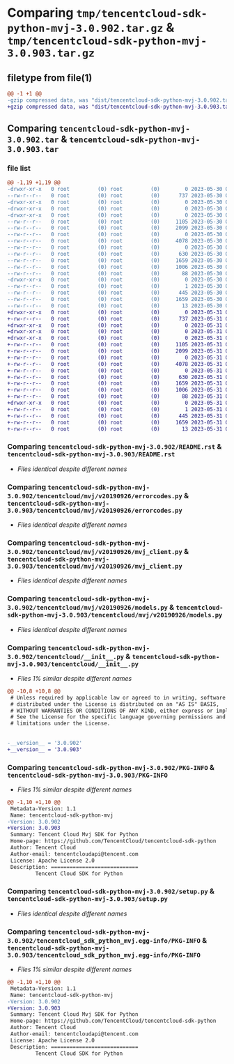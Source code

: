 # Comparing `tmp/tencentcloud-sdk-python-mvj-3.0.902.tar.gz` & `tmp/tencentcloud-sdk-python-mvj-3.0.903.tar.gz`

## filetype from file(1)

```diff
@@ -1 +1 @@
-gzip compressed data, was "dist/tencentcloud-sdk-python-mvj-3.0.902.tar", last modified: Tue May 30 00:28:31 2023, max compression
+gzip compressed data, was "dist/tencentcloud-sdk-python-mvj-3.0.903.tar", last modified: Wed May 31 02:16:38 2023, max compression
```

## Comparing `tencentcloud-sdk-python-mvj-3.0.902.tar` & `tencentcloud-sdk-python-mvj-3.0.903.tar`

### file list

```diff
@@ -1,19 +1,19 @@
-drwxr-xr-x   0 root         (0) root         (0)        0 2023-05-30 00:28:31.000000 tencentcloud-sdk-python-mvj-3.0.902/
--rw-r--r--   0 root         (0) root         (0)      737 2023-05-30 00:28:31.000000 tencentcloud-sdk-python-mvj-3.0.902/README.rst
-drwxr-xr-x   0 root         (0) root         (0)        0 2023-05-30 00:28:31.000000 tencentcloud-sdk-python-mvj-3.0.902/tencentcloud/
-drwxr-xr-x   0 root         (0) root         (0)        0 2023-05-30 00:28:31.000000 tencentcloud-sdk-python-mvj-3.0.902/tencentcloud/mvj/
-drwxr-xr-x   0 root         (0) root         (0)        0 2023-05-30 00:28:31.000000 tencentcloud-sdk-python-mvj-3.0.902/tencentcloud/mvj/v20190926/
--rw-r--r--   0 root         (0) root         (0)     1105 2023-05-30 00:28:31.000000 tencentcloud-sdk-python-mvj-3.0.902/tencentcloud/mvj/v20190926/errorcodes.py
--rw-r--r--   0 root         (0) root         (0)     2099 2023-05-30 00:28:31.000000 tencentcloud-sdk-python-mvj-3.0.902/tencentcloud/mvj/v20190926/mvj_client.py
--rw-r--r--   0 root         (0) root         (0)        0 2023-05-30 00:28:31.000000 tencentcloud-sdk-python-mvj-3.0.902/tencentcloud/mvj/v20190926/__init__.py
--rw-r--r--   0 root         (0) root         (0)     4078 2023-05-30 00:28:31.000000 tencentcloud-sdk-python-mvj-3.0.902/tencentcloud/mvj/v20190926/models.py
--rw-r--r--   0 root         (0) root         (0)        0 2023-05-30 00:28:31.000000 tencentcloud-sdk-python-mvj-3.0.902/tencentcloud/mvj/__init__.py
--rw-r--r--   0 root         (0) root         (0)      630 2023-05-30 00:28:31.000000 tencentcloud-sdk-python-mvj-3.0.902/tencentcloud/__init__.py
--rw-r--r--   0 root         (0) root         (0)     1659 2023-05-30 00:28:31.000000 tencentcloud-sdk-python-mvj-3.0.902/PKG-INFO
--rw-r--r--   0 root         (0) root         (0)     1006 2023-05-30 00:28:31.000000 tencentcloud-sdk-python-mvj-3.0.902/setup.py
--rw-r--r--   0 root         (0) root         (0)       88 2023-05-30 00:28:31.000000 tencentcloud-sdk-python-mvj-3.0.902/setup.cfg
-drwxr-xr-x   0 root         (0) root         (0)        0 2023-05-30 00:28:31.000000 tencentcloud-sdk-python-mvj-3.0.902/tencentcloud_sdk_python_mvj.egg-info/
--rw-r--r--   0 root         (0) root         (0)        1 2023-05-30 00:28:31.000000 tencentcloud-sdk-python-mvj-3.0.902/tencentcloud_sdk_python_mvj.egg-info/dependency_links.txt
--rw-r--r--   0 root         (0) root         (0)      445 2023-05-30 00:28:31.000000 tencentcloud-sdk-python-mvj-3.0.902/tencentcloud_sdk_python_mvj.egg-info/SOURCES.txt
--rw-r--r--   0 root         (0) root         (0)     1659 2023-05-30 00:28:31.000000 tencentcloud-sdk-python-mvj-3.0.902/tencentcloud_sdk_python_mvj.egg-info/PKG-INFO
--rw-r--r--   0 root         (0) root         (0)       13 2023-05-30 00:28:31.000000 tencentcloud-sdk-python-mvj-3.0.902/tencentcloud_sdk_python_mvj.egg-info/top_level.txt
+drwxr-xr-x   0 root         (0) root         (0)        0 2023-05-31 02:16:38.000000 tencentcloud-sdk-python-mvj-3.0.903/
+-rw-r--r--   0 root         (0) root         (0)      737 2023-05-31 02:16:38.000000 tencentcloud-sdk-python-mvj-3.0.903/README.rst
+drwxr-xr-x   0 root         (0) root         (0)        0 2023-05-31 02:16:38.000000 tencentcloud-sdk-python-mvj-3.0.903/tencentcloud/
+drwxr-xr-x   0 root         (0) root         (0)        0 2023-05-31 02:16:38.000000 tencentcloud-sdk-python-mvj-3.0.903/tencentcloud/mvj/
+drwxr-xr-x   0 root         (0) root         (0)        0 2023-05-31 02:16:38.000000 tencentcloud-sdk-python-mvj-3.0.903/tencentcloud/mvj/v20190926/
+-rw-r--r--   0 root         (0) root         (0)     1105 2023-05-31 02:16:38.000000 tencentcloud-sdk-python-mvj-3.0.903/tencentcloud/mvj/v20190926/errorcodes.py
+-rw-r--r--   0 root         (0) root         (0)     2099 2023-05-31 02:16:38.000000 tencentcloud-sdk-python-mvj-3.0.903/tencentcloud/mvj/v20190926/mvj_client.py
+-rw-r--r--   0 root         (0) root         (0)        0 2023-05-31 02:16:38.000000 tencentcloud-sdk-python-mvj-3.0.903/tencentcloud/mvj/v20190926/__init__.py
+-rw-r--r--   0 root         (0) root         (0)     4078 2023-05-31 02:16:38.000000 tencentcloud-sdk-python-mvj-3.0.903/tencentcloud/mvj/v20190926/models.py
+-rw-r--r--   0 root         (0) root         (0)        0 2023-05-31 02:16:38.000000 tencentcloud-sdk-python-mvj-3.0.903/tencentcloud/mvj/__init__.py
+-rw-r--r--   0 root         (0) root         (0)      630 2023-05-31 02:16:38.000000 tencentcloud-sdk-python-mvj-3.0.903/tencentcloud/__init__.py
+-rw-r--r--   0 root         (0) root         (0)     1659 2023-05-31 02:16:38.000000 tencentcloud-sdk-python-mvj-3.0.903/PKG-INFO
+-rw-r--r--   0 root         (0) root         (0)     1006 2023-05-31 02:16:38.000000 tencentcloud-sdk-python-mvj-3.0.903/setup.py
+-rw-r--r--   0 root         (0) root         (0)       88 2023-05-31 02:16:38.000000 tencentcloud-sdk-python-mvj-3.0.903/setup.cfg
+drwxr-xr-x   0 root         (0) root         (0)        0 2023-05-31 02:16:38.000000 tencentcloud-sdk-python-mvj-3.0.903/tencentcloud_sdk_python_mvj.egg-info/
+-rw-r--r--   0 root         (0) root         (0)        1 2023-05-31 02:16:38.000000 tencentcloud-sdk-python-mvj-3.0.903/tencentcloud_sdk_python_mvj.egg-info/dependency_links.txt
+-rw-r--r--   0 root         (0) root         (0)      445 2023-05-31 02:16:38.000000 tencentcloud-sdk-python-mvj-3.0.903/tencentcloud_sdk_python_mvj.egg-info/SOURCES.txt
+-rw-r--r--   0 root         (0) root         (0)     1659 2023-05-31 02:16:38.000000 tencentcloud-sdk-python-mvj-3.0.903/tencentcloud_sdk_python_mvj.egg-info/PKG-INFO
+-rw-r--r--   0 root         (0) root         (0)       13 2023-05-31 02:16:38.000000 tencentcloud-sdk-python-mvj-3.0.903/tencentcloud_sdk_python_mvj.egg-info/top_level.txt
```

### Comparing `tencentcloud-sdk-python-mvj-3.0.902/README.rst` & `tencentcloud-sdk-python-mvj-3.0.903/README.rst`

 * *Files identical despite different names*

### Comparing `tencentcloud-sdk-python-mvj-3.0.902/tencentcloud/mvj/v20190926/errorcodes.py` & `tencentcloud-sdk-python-mvj-3.0.903/tencentcloud/mvj/v20190926/errorcodes.py`

 * *Files identical despite different names*

### Comparing `tencentcloud-sdk-python-mvj-3.0.902/tencentcloud/mvj/v20190926/mvj_client.py` & `tencentcloud-sdk-python-mvj-3.0.903/tencentcloud/mvj/v20190926/mvj_client.py`

 * *Files identical despite different names*

### Comparing `tencentcloud-sdk-python-mvj-3.0.902/tencentcloud/mvj/v20190926/models.py` & `tencentcloud-sdk-python-mvj-3.0.903/tencentcloud/mvj/v20190926/models.py`

 * *Files identical despite different names*

### Comparing `tencentcloud-sdk-python-mvj-3.0.902/tencentcloud/__init__.py` & `tencentcloud-sdk-python-mvj-3.0.903/tencentcloud/__init__.py`

 * *Files 1% similar despite different names*

```diff
@@ -10,8 +10,8 @@
 # Unless required by applicable law or agreed to in writing, software
 # distributed under the License is distributed on an "AS IS" BASIS,
 # WITHOUT WARRANTIES OR CONDITIONS OF ANY KIND, either express or implied.
 # See the License for the specific language governing permissions and
 # limitations under the License.
 
 
-__version__ = '3.0.902'
+__version__ = '3.0.903'
```

### Comparing `tencentcloud-sdk-python-mvj-3.0.902/PKG-INFO` & `tencentcloud-sdk-python-mvj-3.0.903/PKG-INFO`

 * *Files 1% similar despite different names*

```diff
@@ -1,10 +1,10 @@
 Metadata-Version: 1.1
 Name: tencentcloud-sdk-python-mvj
-Version: 3.0.902
+Version: 3.0.903
 Summary: Tencent Cloud Mvj SDK for Python
 Home-page: https://github.com/TencentCloud/tencentcloud-sdk-python
 Author: Tencent Cloud
 Author-email: tencentcloudapi@tencent.com
 License: Apache License 2.0
 Description: ============================
         Tencent Cloud SDK for Python
```

### Comparing `tencentcloud-sdk-python-mvj-3.0.902/setup.py` & `tencentcloud-sdk-python-mvj-3.0.903/setup.py`

 * *Files identical despite different names*

### Comparing `tencentcloud-sdk-python-mvj-3.0.902/tencentcloud_sdk_python_mvj.egg-info/PKG-INFO` & `tencentcloud-sdk-python-mvj-3.0.903/tencentcloud_sdk_python_mvj.egg-info/PKG-INFO`

 * *Files 1% similar despite different names*

```diff
@@ -1,10 +1,10 @@
 Metadata-Version: 1.1
 Name: tencentcloud-sdk-python-mvj
-Version: 3.0.902
+Version: 3.0.903
 Summary: Tencent Cloud Mvj SDK for Python
 Home-page: https://github.com/TencentCloud/tencentcloud-sdk-python
 Author: Tencent Cloud
 Author-email: tencentcloudapi@tencent.com
 License: Apache License 2.0
 Description: ============================
         Tencent Cloud SDK for Python
```

